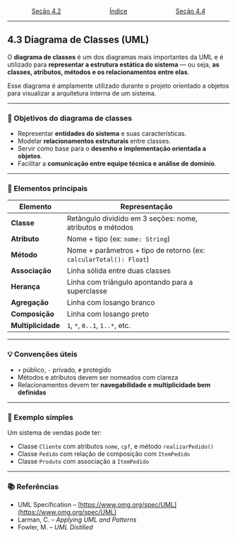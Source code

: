 <div style="width:100%; display: flex;"> <p style="margin: auto" align="center"> <a href="4e2.md">Seção 4.2</a> </p><p style="margin: auto" align="center"> <a href="0.md">Índice</a> </p><p style="margin: auto" align="right"> <a href="4e4.md">Seção 4.4</a> </p> </div>

---

## 4.3 Diagrama de Classes (UML)

O **diagrama de classes** é um dos diagramas mais importantes da UML e é utilizado para **representar a estrutura estática do sistema** — ou seja, **as classes, atributos, métodos e os relacionamentos entre elas**.

Esse diagrama é amplamente utilizado durante o projeto orientado a objetos para visualizar a arquitetura interna de um sistema.

---

### 🎯 Objetivos do diagrama de classes

- Representar **entidades do sistema** e suas características.
- Modelar **relacionamentos estruturais** entre classes.
- Servir como base para o **desenho e implementação orientada a objetos**.
- Facilitar a **comunicação entre equipe técnica e análise de domínio**.

---

### 🧩 Elementos principais

| Elemento           | Representação                                                      |
| ------------------ | ------------------------------------------------------------------ |
| **Classe**         | Retângulo dividido em 3 seções: nome, atributos e métodos          |
| **Atributo**       | Nome + tipo (ex: `nome: String`)                                   |
| **Método**         | Nome + parâmetros + tipo de retorno (ex: `calcularTotal(): Float`) |
| **Associação**     | Linha sólida entre duas classes                                    |
| **Herança**        | Linha com triângulo apontando para a superclasse                   |
| **Agregação**      | Linha com losango branco                                           |
| **Composição**     | Linha com losango preto                                            |
| **Multiplicidade** | `1`, `*`, `0..1`, `1..*`, etc.                                     |

---

### 💡 Convenções úteis

- `+` público, `-` privado, `#` protegido
- Métodos e atributos devem ser nomeados com clareza
- Relacionamentos devem ter **navegabilidade e multiplicidade bem definidas**

---

### 🧠 Exemplo simples

Um sistema de vendas pode ter:

- Classe `Cliente` com atributos `nome`, `cpf`, e método `realizarPedido()`
- Classe `Pedido` com relação de composição com `ItemPedido`
- Classe `Produto` com associação a `ItemPedido`

---

### 📚 Referências

- UML Specification – [https://www.omg.org/spec/UML](https://www.omg.org/spec/UML)
- Larman, C. – _Applying UML and Patterns_
- Fowler, M. – _UML Distilled_
